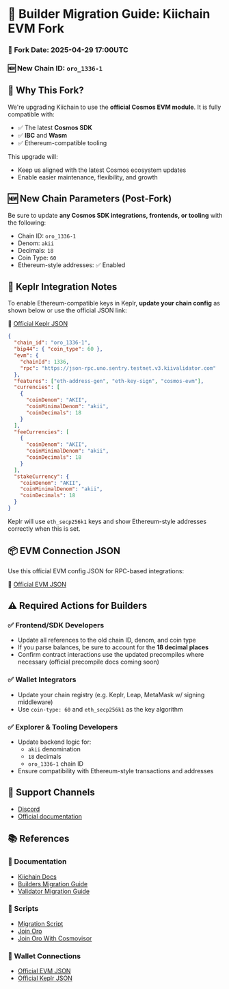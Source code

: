 # 🧱 Builder Migration Guide: Kiichain EVM Fork

### 📆 Fork Date: **2025-04-29 17:00UTC**

### 🆕 New Chain ID: `oro_1336-1`

## 🧭 Why This Fork?

We're upgrading Kiichain to use the **official Cosmos EVM module**. It is fully compatible with:

- ✅ The latest **Cosmos SDK**
- ✅ **IBC** and **Wasm**
- ✅ Ethereum-compatible tooling

This upgrade will:

- Keep us aligned with the latest Cosmos ecosystem updates
- Enable easier maintenance, flexibility, and growth

## 🆕 New Chain Parameters (Post-Fork)

Be sure to update **any Cosmos SDK integrations, frontends, or tooling** with the following:

- Chain ID: `oro_1336-1`
- Denom: `akii`
- Decimals: `18`
- Coin Type: `60`
- Ethereum-style addresses: ✅ Enabled

## 🧠 Keplr Integration Notes

To enable Ethereum-compatible keys in Keplr, **update your chain config** as shown below or use the official JSON link:

🔗 [Official Keplr JSON](../assets/connections/keplr.json)

```json
{
  "chain_id": "oro_1336-1",
  "bip44": { "coin_type": 60 },
  "evm": {
    "chainId": 1336,
    "rpc": "https://json-rpc.uno.sentry.testnet.v3.kiivalidator.com"
  },
  "features": ["eth-address-gen", "eth-key-sign", "cosmos-evm"],
  "currencies": [
    {
      "coinDenom": "AKII",
      "coinMinimalDenom": "akii",
      "coinDecimals": 18
    }
  ],
  "feeCurrencies": [
    {
      "coinDenom": "AKII",
      "coinMinimalDenom": "akii",
      "coinDecimals": 18
    }
  ],
  "stakeCurrency": {
    "coinDenom": "AKII",
    "coinMinimalDenom": "akii",
    "coinDecimals": 18
  }
}
```

Keplr will use `eth_secp256k1` keys and show Ethereum-style addresses correctly when this is set.

## 📦 EVM Connection JSON

Use this official EVM config JSON for RPC-based integrations:

🔗 [Official EVM JSON](https://github.com/ethereum-lists/chains/blob/master/_data/chains/eip155-1336.json)

## ⚠️ Required Actions for Builders

### ✅ Frontend/SDK Developers

- Update all references to the old chain ID, denom, and coin type
- If you parse balances, be sure to account for the **18 decimal places**
- Confirm contract interactions use the updated precompiles where necessary (official precompile docs coming soon)

### ✅ Wallet Integrators

- Update your chain registry (e.g. Keplr, Leap, MetaMask w/ signing middleware)
- Use `coin-type: 60` and `eth_secp256k1` as the key algorithm

### ✅ Explorer & Tooling Developers

- Update backend logic for:
  - `akii` denomination
  - `18` decimals
  - `oro_1336-1` chain ID
- Ensure compatibility with Ethereum-style transactions and addresses

## 📣 Support Channels

- [Discord](https://discord.com/invite/kiichain)
- [Official documentation](https://docs.kiiglobal.io)

## 📚 References

### 📘 Documentation

- [Kiichain Docs](https://docs.kiiglobal.io)
- [Builders Migration Guide](./builders_notice.md)
- [Validator Migration Guide](validators_guide.md)

### 🧰 Scripts

- [Migration Script](fork_migration.sh)
- [Join Oro](../join_oro.sh)
- [Join Oro With Cosmovisor](../join_oro_cv.sh)

### 🔐 Wallet Connections

- [Official EVM JSON](https://github.com/ethereum-lists/chains/blob/master/_data/chains/eip155-1336.json)
- [Official Keplr JSON](../assets/connections/keplr.json)
